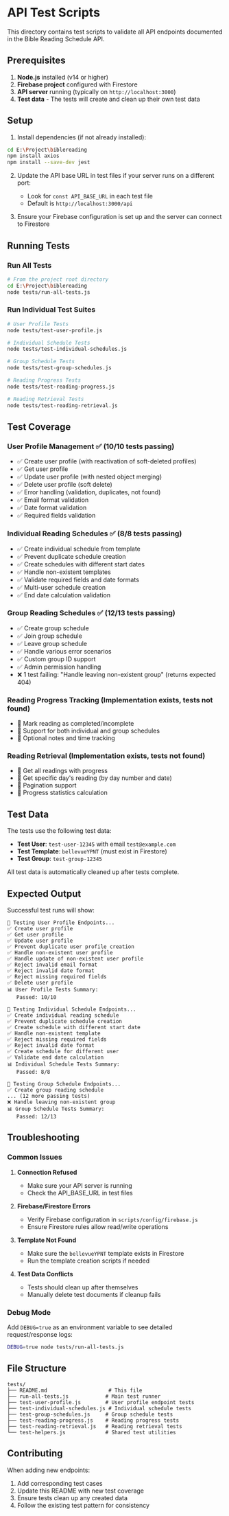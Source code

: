 # API Test Scripts

This directory contains test scripts to validate all API endpoints documented in the Bible Reading Schedule API.

## Prerequisites

1. **Node.js** installed (v14 or higher)
2. **Firebase project** configured with Firestore
3. **API server** running (typically on `http://localhost:3000`)
4. **Test data** - The tests will create and clean up their own test data

## Setup

1. Install dependencies (if not already installed):
```bash
cd E:\Project\biblereading
npm install axios
npm install --save-dev jest
```

2. Update the API base URL in test files if your server runs on a different port:
   - Look for `const API_BASE_URL` in each test file
   - Default is `http://localhost:3000/api`

3. Ensure your Firebase configuration is set up and the server can connect to Firestore

## Running Tests

### Run All Tests
```bash
# From the project root directory
cd E:\Project\biblereading
node tests/run-all-tests.js
```

### Run Individual Test Suites
```bash
# User Profile Tests
node tests/test-user-profile.js

# Individual Schedule Tests  
node tests/test-individual-schedules.js

# Group Schedule Tests
node tests/test-group-schedules.js

# Reading Progress Tests
node tests/test-reading-progress.js

# Reading Retrieval Tests
node tests/test-reading-retrieval.js
```

## Test Coverage

### User Profile Management ✅ (10/10 tests passing)
- ✅ Create user profile (with reactivation of soft-deleted profiles)
- ✅ Get user profile
- ✅ Update user profile (with nested object merging)
- ✅ Delete user profile (soft delete)
- ✅ Error handling (validation, duplicates, not found)
- ✅ Email format validation
- ✅ Date format validation
- ✅ Required fields validation

### Individual Reading Schedules ✅ (8/8 tests passing)
- ✅ Create individual schedule from template
- ✅ Prevent duplicate schedule creation
- ✅ Create schedules with different start dates
- ✅ Handle non-existent templates
- ✅ Validate required fields and date formats
- ✅ Multi-user schedule creation
- ✅ End date calculation validation

### Group Reading Schedules ✅ (12/13 tests passing)
- ✅ Create group schedule
- ✅ Join group schedule
- ✅ Leave group schedule
- ✅ Handle various error scenarios
- ✅ Custom group ID support
- ✅ Admin permission handling
- ❌ 1 test failing: "Handle leaving non-existent group" (returns expected 404)

### Reading Progress Tracking (Implementation exists, tests not found)
- 🔧 Mark reading as completed/incomplete
- 🔧 Support for both individual and group schedules  
- 🔧 Optional notes and time tracking

### Reading Retrieval (Implementation exists, tests not found)
- 🔧 Get all readings with progress
- 🔧 Get specific day's reading (by day number and date)
- 🔧 Pagination support
- 🔧 Progress statistics calculation

## Test Data

The tests use the following test data:
- **Test User**: `test-user-12345` with email `test@example.com`
- **Test Template**: `bellevueYPNT` (must exist in Firestore)
- **Test Group**: `test-group-12345`

All test data is automatically cleaned up after tests complete.

## Expected Output

Successful test runs will show:
```
🧪 Testing User Profile Endpoints...
✅ Create user profile
✅ Get user profile  
✅ Update user profile
✅ Prevent duplicate user profile creation
✅ Handle non-existent user profile
✅ Handle update of non-existent user profile
✅ Reject invalid email format
✅ Reject invalid date format
✅ Reject missing required fields
✅ Delete user profile
📊 User Profile Tests Summary:
   Passed: 10/10

🧪 Testing Individual Schedule Endpoints...
✅ Create individual reading schedule
✅ Prevent duplicate schedule creation
✅ Create schedule with different start date
✅ Handle non-existent template
✅ Reject missing required fields
✅ Reject invalid date format
✅ Create schedule for different user
✅ Validate end date calculation
📊 Individual Schedule Tests Summary:
   Passed: 8/8

🧪 Testing Group Schedule Endpoints...
✅ Create group reading schedule
... (12 more passing tests)
❌ Handle leaving non-existent group
📊 Group Schedule Tests Summary:
   Passed: 12/13
```

## Troubleshooting

### Common Issues

1. **Connection Refused**
   - Make sure your API server is running
   - Check the API_BASE_URL in test files

2. **Firebase/Firestore Errors**
   - Verify Firebase configuration in `scripts/config/firebase.js`
   - Ensure Firestore rules allow read/write operations

3. **Template Not Found**
   - Make sure the `bellevueYPNT` template exists in Firestore
   - Run the template creation scripts if needed

4. **Test Data Conflicts**
   - Tests should clean up after themselves
   - Manually delete test documents if cleanup fails

### Debug Mode

Add `DEBUG=true` as an environment variable to see detailed request/response logs:
```bash
DEBUG=true node tests/run-all-tests.js
```

## File Structure

```
tests/
├── README.md                    # This file
├── run-all-tests.js            # Main test runner
├── test-user-profile.js        # User profile endpoint tests
├── test-individual-schedules.js # Individual schedule tests
├── test-group-schedules.js     # Group schedule tests  
├── test-reading-progress.js    # Reading progress tests
├── test-reading-retrieval.js   # Reading retrieval tests
└── test-helpers.js             # Shared test utilities
```

## Contributing

When adding new endpoints:
1. Add corresponding test cases
2. Update this README with new test coverage
3. Ensure tests clean up any created data
4. Follow the existing test pattern for consistency